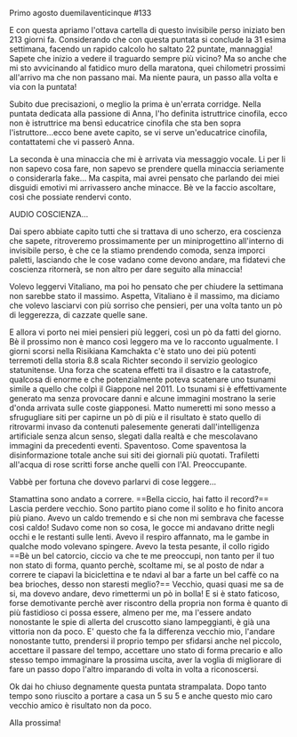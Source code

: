Primo agosto duemilaventicinque
#133

E con questa apriamo l'ottava cartella di questo invisibile perso iniziato ben 213 giorni fa.
Considerando che con questa puntata si conclude la 31 esima settimana, facendo un rapido calcolo ho saltato 22 puntate, mannaggia! 
Sapete che inizio a vedere il traguardo sempre più vicino? Ma so anche che mi sto avvicinando al fatidico muro della maratona, quei chilometri prossimi all'arrivo ma che non passano mai.
Ma niente paura, un passo alla volta e via con la puntata!

Subito due precisazioni, o meglio la prima è un'errata corridge. Nella puntata dedicata alla passione di Anna, l'ho definita istruttrice cinofila, ecco non è istruttrice ma bensì educatrice cinofila che sta ben sopra l'istruttore...ecco bene avete capito, se vi serve un'educatrice cinofila, contattatemi che vi passerò Anna.

La seconda è una minaccia che mi è arrivata via messaggio vocale. Li per li non sapevo cosa fare, non sapevo se prendere quella minaccia seriamente o considerarla fake... Ma caspita, mai avrei pensato che parlando dei miei disguidi emotivi mi arrivassero anche minacce. Bè ve la faccio ascoltare, così che possiate rendervi conto.

AUDIO COSCIENZA...

Dai spero abbiate capito tutti che si trattava di uno scherzo, era coscienza che sapete, ritroveremo prossimamente per un miniprogettino all'interno di invisibile perso, è che ce la stiamo prendendo comoda, senza imporci paletti, lasciando che le cose vadano come devono andare, ma fidatevi che coscienza ritornerà, se non altro per dare seguito alla minaccia!

Volevo leggervi Vitaliano, ma poi ho pensato che per chiudere la settimana non sarebbe stato il massimo. Aspetta, Vitaliano è il massimo, ma diciamo che volevo lasciarvi con più sorriso che pensieri, per una volta tanto un pò di leggerezza, di cazzate quelle sane.

E allora vi porto nei miei pensieri più leggeri, così un pò da fatti del giorno.
Bè il prossimo non è manco così leggero ma ve lo racconto ugualmente. I giorni scorsi nella Risikiana Kamchakta c'è stato uno dei più potenti terremoti della storia 8.8 scala Richter secondo il servizio geologico statunitense. Una forza che scatena effetti tra il disastro e la catastrofe, qualcosa di enorme e che potenzialmente poteva scatenare uno tsunami simile a quello che colpì il Giappone nel 2011. Lo tsunami si è effettivamente generato ma senza provocare danni e alcune immagini mostrano la serie d'onda arrivata sulle coste giapponesi.
Matto numeretti mi sono messo a sfrugugliare siti per capirne un pò di più e il risultato è stato quello di ritrovarmi invaso da contenuti palesemente generati dall'intelligenza artificiale senza alcun senso, slegati dalla realtà e che mescolavano immagini da precedenti eventi.
Spaventoso. Come spaventosa la disinformazione totale anche sui siti dei giornali più quotati. Trafiletti all'acqua di rose scritti forse anche quelli con l'AI.
Preoccupante.

Vabbè per fortuna che dovevo parlarvi di cose leggere...

Stamattina sono andato a correre.
==Bella ciccio, hai fatto il record?==
Lascia perdere vecchio. Sono partito piano come il solito e ho finito ancora più piano.
Avevo un caldo tremendo e si che non mi sembrava che facesse così caldo!
Sudavo come non so cosa, le gocce mi andavano dritte negli occhi e le restanti sulle lenti.
Avevo il respiro affannato, ma le gambe in qualche modo volevano spingere.
Avevo la testa pesante, il collo rigido
==Bè un bel catorcio, ciccio va che te me preoccupi, non tanto per il tuo non stato di forma, quanto perchè, scoltame mi, se al posto de ndar a correre te ciapavi la biciclettina e te ndavi al bar a farte un bel caffè co na bea brioches, desso non staresti meglio?==
Vecchio, quasi quasi me sa de si, ma dovevo andare, devo rimettermi un pò in bolla!
E si è stato faticoso, forse demotivante perchè aver riscontro della propria non forma è quanto di più fastidioso ci possa essere, almeno per me, ma l'essere andato nonostante le spie di allerta del cruscotto siano lampeggianti, è già una vittoria non da poco.
E' questo che fa la differenza vecchio mio, l'andare nonostante tutto, prendersi il proprio tempo per sfidarsi anche nel piccolo, accettare il passare del tempo, accettare uno stato di forma precario e allo stesso tempo immaginare la prossima uscita, aver la voglia di migliorare di fare un passo dopo l'altro imparando di volta in volta a riconoscersi.

Ok dai ho chiuso degnamente questa puntata strampalata.
Dopo tanto tempo sono riuscito a portare a casa un 5 su 5 e anche questo mio caro vecchio amico è risultato non da poco.

Alla prossima!

